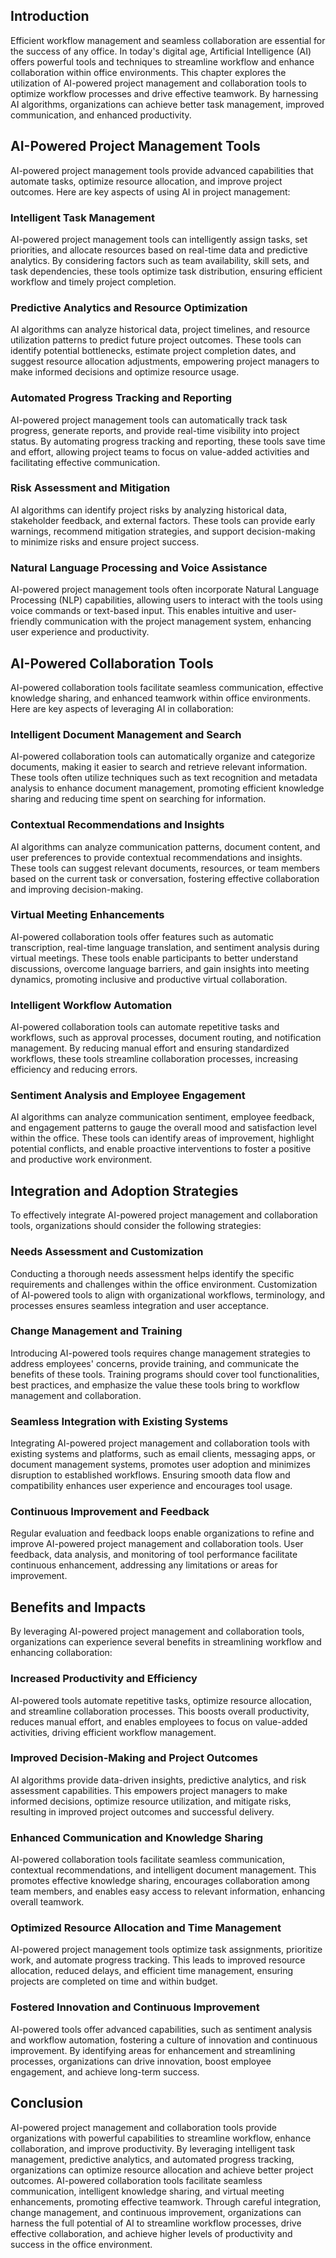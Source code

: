 

## Introduction

Efficient workflow management and seamless collaboration are essential for the success of any office. In today's digital age, Artificial Intelligence (AI) offers powerful tools and techniques to streamline workflow and enhance collaboration within office environments. This chapter explores the utilization of AI-powered project management and collaboration tools to optimize workflow processes and drive effective teamwork. By harnessing AI algorithms, organizations can achieve better task management, improved communication, and enhanced productivity.

## AI-Powered Project Management Tools

AI-powered project management tools provide advanced capabilities that automate tasks, optimize resource allocation, and improve project outcomes. Here are key aspects of using AI in project management:

### Intelligent Task Management

AI-powered project management tools can intelligently assign tasks, set priorities, and allocate resources based on real-time data and predictive analytics. By considering factors such as team availability, skill sets, and task dependencies, these tools optimize task distribution, ensuring efficient workflow and timely project completion.

### Predictive Analytics and Resource Optimization

AI algorithms can analyze historical data, project timelines, and resource utilization patterns to predict future project outcomes. These tools can identify potential bottlenecks, estimate project completion dates, and suggest resource allocation adjustments, empowering project managers to make informed decisions and optimize resource usage.

### Automated Progress Tracking and Reporting

AI-powered project management tools can automatically track task progress, generate reports, and provide real-time visibility into project status. By automating progress tracking and reporting, these tools save time and effort, allowing project teams to focus on value-added activities and facilitating effective communication.

### Risk Assessment and Mitigation

AI algorithms can identify project risks by analyzing historical data, stakeholder feedback, and external factors. These tools can provide early warnings, recommend mitigation strategies, and support decision-making to minimize risks and ensure project success.

### Natural Language Processing and Voice Assistance

AI-powered project management tools often incorporate Natural Language Processing (NLP) capabilities, allowing users to interact with the tools using voice commands or text-based input. This enables intuitive and user-friendly communication with the project management system, enhancing user experience and productivity.

## AI-Powered Collaboration Tools

AI-powered collaboration tools facilitate seamless communication, effective knowledge sharing, and enhanced teamwork within office environments. Here are key aspects of leveraging AI in collaboration:

### Intelligent Document Management and Search

AI-powered collaboration tools can automatically organize and categorize documents, making it easier to search and retrieve relevant information. These tools often utilize techniques such as text recognition and metadata analysis to enhance document management, promoting efficient knowledge sharing and reducing time spent on searching for information.

### Contextual Recommendations and Insights

AI algorithms can analyze communication patterns, document content, and user preferences to provide contextual recommendations and insights. These tools can suggest relevant documents, resources, or team members based on the current task or conversation, fostering effective collaboration and improving decision-making.

### Virtual Meeting Enhancements

AI-powered collaboration tools offer features such as automatic transcription, real-time language translation, and sentiment analysis during virtual meetings. These tools enable participants to better understand discussions, overcome language barriers, and gain insights into meeting dynamics, promoting inclusive and productive virtual collaboration.

### Intelligent Workflow Automation

AI-powered collaboration tools can automate repetitive tasks and workflows, such as approval processes, document routing, and notification management. By reducing manual effort and ensuring standardized workflows, these tools streamline collaboration processes, increasing efficiency and reducing errors.

### Sentiment Analysis and Employee Engagement

AI algorithms can analyze communication sentiment, employee feedback, and engagement patterns to gauge the overall mood and satisfaction level within the office. These tools can identify areas of improvement, highlight potential conflicts, and enable proactive interventions to foster a positive and productive work environment.

## Integration and Adoption Strategies

To effectively integrate AI-powered project management and collaboration tools, organizations should consider the following strategies:

### Needs Assessment and Customization

Conducting a thorough needs assessment helps identify the specific requirements and challenges within the office environment. Customization of AI-powered tools to align with organizational workflows, terminology, and processes ensures seamless integration and user acceptance.

### Change Management and Training

Introducing AI-powered tools requires change management strategies to address employees' concerns, provide training, and communicate the benefits of these tools. Training programs should cover tool functionalities, best practices, and emphasize the value these tools bring to workflow management and collaboration.

### Seamless Integration with Existing Systems

Integrating AI-powered project management and collaboration tools with existing systems and platforms, such as email clients, messaging apps, or document management systems, promotes user adoption and minimizes disruption to established workflows. Ensuring smooth data flow and compatibility enhances user experience and encourages tool usage.

### Continuous Improvement and Feedback

Regular evaluation and feedback loops enable organizations to refine and improve AI-powered project management and collaboration tools. User feedback, data analysis, and monitoring of tool performance facilitate continuous enhancement, addressing any limitations or areas for improvement.

## Benefits and Impacts

By leveraging AI-powered project management and collaboration tools, organizations can experience several benefits in streamlining workflow and enhancing collaboration:

### Increased Productivity and Efficiency

AI-powered tools automate repetitive tasks, optimize resource allocation, and streamline collaboration processes. This boosts overall productivity, reduces manual effort, and enables employees to focus on value-added activities, driving efficient workflow management.

### Improved Decision-Making and Project Outcomes

AI algorithms provide data-driven insights, predictive analytics, and risk assessment capabilities. This empowers project managers to make informed decisions, optimize resource utilization, and mitigate risks, resulting in improved project outcomes and successful delivery.

### Enhanced Communication and Knowledge Sharing

AI-powered collaboration tools facilitate seamless communication, contextual recommendations, and intelligent document management. This promotes effective knowledge sharing, encourages collaboration among team members, and enables easy access to relevant information, enhancing overall teamwork.

### Optimized Resource Allocation and Time Management

AI-powered project management tools optimize task assignments, prioritize work, and automate progress tracking. This leads to improved resource allocation, reduced delays, and efficient time management, ensuring projects are completed on time and within budget.

### Fostered Innovation and Continuous Improvement

AI-powered tools offer advanced capabilities, such as sentiment analysis and workflow automation, fostering a culture of innovation and continuous improvement. By identifying areas for enhancement and streamlining processes, organizations can drive innovation, boost employee engagement, and achieve long-term success.

## Conclusion

AI-powered project management and collaboration tools provide organizations with powerful capabilities to streamline workflow, enhance collaboration, and improve productivity. By leveraging intelligent task management, predictive analytics, and automated progress tracking, organizations can optimize resource allocation and achieve better project outcomes. AI-powered collaboration tools facilitate seamless communication, intelligent knowledge sharing, and virtual meeting enhancements, promoting effective teamwork. Through careful integration, change management, and continuous improvement, organizations can harness the full potential of AI to streamline workflow processes, drive effective collaboration, and achieve higher levels of productivity and success in the office environment.
